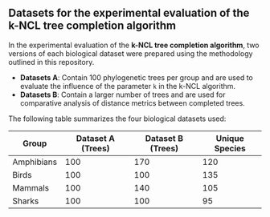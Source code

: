 ## Datasets for the experimental evaluation of the k-NCL tree completion algorithm

In the experimental evaluation of the **k-NCL tree completion algorithm**, two versions of each biological dataset were prepared using the methodology outlined in this repository.

* **Datasets A**: Contain 100 phylogenetic trees per group and are used to evaluate the influence of the parameter `k` in the k-NCL algorithm.
* **Datasets B**: Contain a larger number of trees and are used for comparative analysis of distance metrics between completed trees.

The following table summarizes the four biological datasets used:

| **Group**  | **Dataset A (Trees)** | **Dataset B (Trees)** | **Unique Species** |
| ---------- | --------------------- | --------------------- | ------------------ |
| Amphibians | 100                   | 170                   | 120                |
| Birds      | 100                   | 100                   | 135                |
| Mammals    | 100                   | 140                   | 105                |
| Sharks     | 100                   | 100                   | 95                 |
